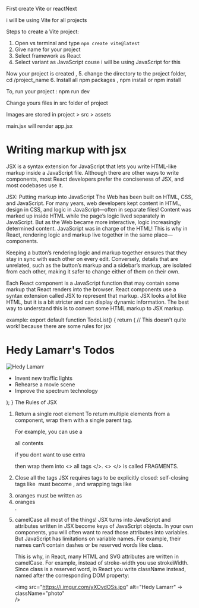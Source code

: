 First create Vite or reactNext

i will be using Vite for all projects 

Steps to create a Vite project:
1. Open vs terminal and type ` npm create vite@latest `
2. Give name for your project
3. Select framework as React 
4. Select variant as JavaScript couse i will be using JavaScript for this

Now your project is created , 
5. change the directory to the project folder, cd /project_name
6. Install all npm packages , npm install or npm install

To, run your project :
    npm run dev


Change yours files in src folder of project 

Images are stored in project > src > assets 

main.jsx will render app.jsx 

# Writing markup with jsx
JSX is a syntax extension for JavaScript that lets you write HTML-like markup inside a JavaScript file. Although there are other ways to write components, most React developers prefer the conciseness of JSX, and most codebases use it.

JSX: Putting markup into JavaScript 
The Web has been built on HTML, CSS, and JavaScript. For many years, web developers kept content in HTML, design in CSS, and logic in JavaScript—often in separate files! Content was marked up inside HTML while the page’s logic lived separately in JavaScript. But as the Web became more interactive, logic increasingly determined content. JavaScript was in charge of the HTML! This is why in React, rendering logic and markup live together in the same place—components.

Keeping a button’s rendering logic and markup together ensures that they stay in sync with each other on every edit. Conversely, details that are unrelated, such as the button’s markup and a sidebar’s markup, are isolated from each other, making it safer to change either of them on their own.

Each React component is a JavaScript function that may contain some markup that React renders into the browser. React components use a syntax extension called JSX to represent that markup. JSX looks a lot like HTML, but it is a bit stricter and can display dynamic information. The best way to understand this is to convert some HTML markup to JSX markup.

example: 
    export default function TodoList() {
    return (
        // This doesn't quite work! because there are some rules for jsx
        <h1>Hedy Lamarr's Todos</h1>
        <img 
        src="https://i.imgur.com/yXOvdOSs.jpg" 
        alt="Hedy Lamarr" 
        class="photo"
        >
        <ul>
        <li>Invent new traffic lights
        <li>Rehearse a movie scene
        <li>Improve the spectrum technology
        </ul>
    );
    }
The Rules of JSX 
1. Return a single root element 
    To return multiple elements from a component, wrap them with a single parent tag.

    For example, you can use a <div> all contents </div> 

    if you dont want to use extra <div> then wrap them into <> all tags </>.  <> </> is called FRAGMENTS.
2. Close all the tags 
    JSX requires tags to be explicitly closed: self-closing tags like <img> must become <img />, and wrapping tags like <li>oranges must be written as <li>oranges</li>.

3. camelCase all most of the things! 
    JSX turns into JavaScript and attributes written in JSX become keys of JavaScript objects. In your own components, you will often want to read those attributes into variables. But JavaScript has limitations on variable names. For example, their names can’t contain dashes or be reserved words like class.

    This is why, in React, many HTML and SVG attributes are written in camelCase. For example, instead of stroke-width you use strokeWidth. Since class is a reserved word, in React you write className instead, named after the corresponding DOM property:

    <img 
    src="https://i.imgur.com/yXOvdOSs.jpg" 
    alt="Hedy Lamarr" 
->  className="photo"       
    />